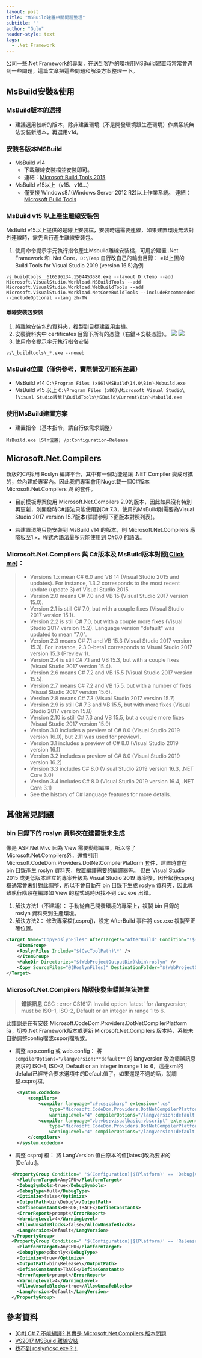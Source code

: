 ```yaml
---
layout: post
title: "MSBuild建置相關問題整理"
subtitle: ''
author: "Gulu"
header-style: text
tags:
  - .Net Framework
---
```


公司一些.Net Framework的專案，在送到客戶的環境用MSBuild建置時常常會遇到一些問題，這篇文章把這些問題和解決方案整理一下。

## MsBuild安裝&使用

### MsBuild版本的選擇
- 建議選用較新的版本，除非建置環境（不是開發環境跟生產環境）作業系統無法安裝新版本，再選用v14。

### 安裝各版本MSBuild
- MsBuild v14
  - 下載離線安裝檔並安裝即可。
  - 連結：[Microsoft Build Tools 2015
](https://www.microsoft.com/en-us/download/details.aspx?id=48159)
- MsBuild v15以上（v15、v16...）
  - 僅支援 Windows8.1(Windows Server 2012 R2)以上作業系統。
  連結：[Microsoft Build Tools
](https://visualstudio.microsoft.com/vs/older-downloads/)

### MsBuild v15 以上產生離線安裝包
MsBuild v15以上提供的是線上安裝檔，安裝時還需要連線，如果建置環境無法對外連線時，需先自行產生離線安裝包。
1. 使用命令提示字元執行指令產生Msbuild離線安裝檔，可用於建置 .Net Framework 和 .Net Core，`D:\Temp` 自行改自己的輸出目錄：
※以上圖的Build Tools for Visual Studio 2019 (version 16.5)為例
```
vs_buildtools__616596134.1504453580.exe --layout D:\Temp --add Microsoft.VisualStudio.Workload.MSBuildTools --add Microsoft.VisualStudio.Workload.WebBuildTools --add Microsoft.VisualStudio.Workload.NetCoreBuildTools --includeRecommended --includeOptional --lang zh-TW
```

#### 離線安裝包安裝
1. 將離線安裝包的資料夾，複製到目標建置用主機。
2. 安裝資料夾中 certificates 目錄下所有的憑證（右鍵=>安裝憑證）。
![](https://i.imgur.com/5epMNIN.png)
![](https://i.imgur.com/cSz90Lx.png)
3. 使用命令提示字元執行指令安裝
```
vs\_buildtools\_*.exe --noweb
```

### MsBuild位置（僅供參考，實際情況可能有差異）
- MsBuild v14
`C:\Program Files (x86)\MSBuild\14.0\Bin＼Msbuild.exe`
- MsBuild v15 以上
`C:\Program Files (x86)\Microsoft Visual Studio\[Visual Studio版號]\BuildTools\MSBuild\Current\Bin＼Msbuild.exe`

### 使用MsBuild建置方案
- 建置指令（基本指令，請自行依需求調整）
```
MsBuild.exe [Sln位置] /p:Configuration=Release
```

## Microsoft.Net.Compilers
新版的C#採用 Roslyn 編譯平台，其中有一個功能是讓 .NET Compiler 變成可攜的，並內建於專案內。因此我們專案會用Nuget載一個C#版本 Microsoft.Net.Compilers 與 的套件。

- 目前模板專案使用 Microsoft.Net.Compilers 2.9的版本，因此如果沒有特別再更新，則開發時C#語法只能使用到C# 7.3，使用的MsBuild則需要為Visual Studio 2017 version 15.7版本(詳請參照下面版本對照列表)。

- 若建置環境只能安裝到 MsBuild v14 的版本，則 Microsoft.Net.Compilers 應降板至1.x，程式內語法最多只能使用到 C#6.0 的語法。

### Microsoft.Net.Compilers 與 C#版本及 MsBuild版本對照[[Click me]](https://github.com/dotnet/roslyn/wiki/NuGet-packages)：
> * Versions 1.x mean C# 6.0 and VB 14 (Visual Studio 2015 and updates). For instance, 1.3.2 corresponds to the most recent update (update 3) of Visual Studio 2015.
> * Version 2.0 means C# 7.0 and VB 15 (Visual Studio 2017 version 15.0).
> * Version 2.1 is still C# 7.0, but with a couple fixes (Visual Studio 2017 version 15.1).
> * Version 2.2 is still C# 7.0, but with a couple more fixes (Visual Studio 2017 version 15.2). Language version "default" was updated to mean "7.0".
> * Version 2.3 means C# 7.1 and VB 15.3 (Visual Studio 2017 version 15.3). For instance, 2.3.0-beta1 corresponds to Visual Studio 2017 version 15.3 (Preview 1).
> * Version 2.4 is still C# 7.1 and VB 15.3, but with a couple fixes (Visual Studio 2017 version 15.4).
> * Version 2.6 means C# 7.2 and VB 15.5 (Visual Studio 2017 version 15.5).
> * Version 2.7 means C# 7.2 and VB 15.5, but with a number of fixes (Visual Studio 2017 version 15.6).
> * Version 2.8 means C# 7.3 (Visual Studio 2017 version 15.7)
> * Version 2.9 is still C# 7.3 and VB 15.5, but with more fixes (Visual Studio 2017 version 15.8)
> * Version 2.10 is still C# 7.3 and VB 15.5, but a couple more fixes (Visual Studio 2017 version 15.9)
> * Version 3.0 includes a preview of C# 8.0 (Visual Studio 2019 version 16.0), but 2.11 was used for preview1.
> * Version 3.1 includes a preview of C# 8.0 (Visual Studio 2019 version 16.1)
> * Version 3.2 includes a preview of C# 8.0 (Visual Studio 2019 version 16.2)
> * Version 3.3 includes C# 8.0 (Visual Studio 2019 version 16.3, .NET Core 3.0)
> * Version 3.4 includes C# 8.0 (Visual Studio 2019 version 16.4, .NET Core 3.1)
> * See the history of C# language features for more details.

## 其他常見問題
### bin 目錄下的 roslyn 資料夾在建置後未生成
像是 ASP.Net Mvc 因為 View 需要動態編譯，所以除了Microsoft.Net.Compilers外，還會引用Microsoft.CodeDom.Providers.DotNetCompilerPlatform 套件，建置時會在 bin 目錄產生 roslyn 資料夾，放置編譯需要的編譯器等。
但由 Visual Studio 2015 或更低版本建立的專案升級為 Visual Studio 2019 專案後，因升級後csproj檔通常會未針對此調整，所以不會自動在 bin 目錄下生成 roslyn 資料夾，因此導致執行階段在編譯如 View 的程式碼時因找不到 csc.exe 出錯。
1. 解決方法1（不建議）：
手動從自己開發環境的專案上，複製 bin 目錄的 roslyn 資料夾到生產環境。
3. 解決方法2：
修改專案檔(.csproj)，設定 AfterBuild 事件將 csc.exe 複製至正確位置。

```xml
<Target Name="CopyRoslynFiles" AfterTargets="AfterBuild" Condition="!$(Disable_CopyWebApplication) And '$(OutDir)' != '$(OutputPath)'">
    <ItemGroup>
    <RoslynFiles Include="$(CscToolPath)\*" />
    </ItemGroup>
    <MakeDir Directories="$(WebProjectOutputDir)\bin\roslyn" />
    <Copy SourceFiles="@(RoslynFiles)" DestinationFolder="$(WebProjectOutputDir)\bin\roslyn" SkipUnchangedFiles="true" Retries="$(CopyRetryCount)" RetryDelayMilliseconds="$(CopyRetryDelayMilliseconds)" />
</Target>
```
### Microsoft.Net.Compilers 降版後發生錯誤無法建置
> **錯誤訊息**
> CSC : error CS1617: Invalid option 'latest' for /langversion; must be ISO-1, ISO-2, Default or an integer in range 1 to 6.

此錯誤是在有安裝 Microsoft.CodeDom.Providers.DotNetCompilerPlatform 時，切換.Net Framework版本或更新 Microsoft.Net.Compilers 版本時，系統未自動調整config檔或csporj檔所致。

- 調整 app.config 或 web.config：
將`compilerOptions="/langversion:**default**` 的 langversion 改為錯誤訊息要求的  ISO-1, ISO-2, Default or an integer in range 1 to 6，這邊xml的defalut已經符合要求選項中的Default值了，如果還是不過的話，就調整.csproj檔。

```xml
    <system.codedom>
        <compilers>
            <compiler language="c#;cs;csharp" extension=".cs"
                type="Microsoft.CodeDom.Providers.DotNetCompilerPlatform.CSharpCodeProvider, Microsoft.CodeDom.Providers.DotNetCompilerPlatform, Version=2.0.1.0, Culture=neutral, PublicKeyToken=31bf3856ad364e35"
                warningLevel="4" compilerOptions="/langversion:default /nowarn:1659;1699;1701"/>
            <compiler language="vb;vbs;visualbasic;vbscript" extension=".vb"
                type="Microsoft.CodeDom.Providers.DotNetCompilerPlatform.VBCodeProvider, Microsoft.CodeDom.Providers.DotNetCompilerPlatform, Version=2.0.1.0, Culture=neutral, PublicKeyToken=31bf3856ad364e35"
                warningLevel="4" compilerOptions="/langversion:default /nowarn:41008 /define:_MYTYPE=\&quot;Web\&quot; /optionInfer+"/>
        </compilers>
    </system.codedom>
```

- 調整 csproj 檔：
將 LangVersion 值由原本的值[latest]改為要求的[Defalut]。

```xml
  <PropertyGroup Condition=" '$(Configuration)|$(Platform)' == 'Debug|AnyCPU' ">
    <PlatformTarget>AnyCPU</PlatformTarget>
    <DebugSymbols>true</DebugSymbols>
    <DebugType>full</DebugType>
    <Optimize>false</Optimize>
    <OutputPath>bin\Debug\</OutputPath>
    <DefineConstants>DEBUG;TRACE</DefineConstants>
    <ErrorReport>prompt</ErrorReport>
    <WarningLevel>4</WarningLevel>
    <AllowUnsafeBlocks>false</AllowUnsafeBlocks>
    <LangVersion>Default</LangVersion>
  </PropertyGroup>
  <PropertyGroup Condition=" '$(Configuration)|$(Platform)' == 'Release|AnyCPU' ">
    <PlatformTarget>AnyCPU</PlatformTarget>
    <DebugType>pdbonly</DebugType>
    <Optimize>true</Optimize>
    <OutputPath>bin\Release\</OutputPath>
    <DefineConstants>TRACE</DefineConstants>
    <ErrorReport>prompt</ErrorReport>
    <WarningLevel>4</WarningLevel>
    <AllowUnsafeBlocks>true</AllowUnsafeBlocks>
    <LangVersion>Default</LangVersion>
  </PropertyGroup>
```

## 參考資料
- [[C#] C# 7 不能編譯? 其實是 Microsoft.Net.Compilers 版本問題
](https://dotblogs.com.tw/regionbbs/2017/03/30/vs2017-cs7-compiler-issue)
- [VS2017 MSBuild 離線安裝](https://blog.darkthread.net/blog/vs-buildtools-offline-setup/)
- [找不到 roslyn\csc.exe ?！](https://blog.yowko.com/missing-roslyn-csc/)